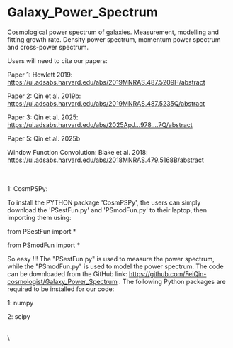 # Galaxy_Power_Spectrum
Cosmological power spectrum of galaxies. Measurement, modelling and fitting growth rate. Density power spectrum, momentum power spectrum and cross-power spectrum.

Users will need to cite our papers:

Paper 1: Howlett 2019: https://ui.adsabs.harvard.edu/abs/2019MNRAS.487.5209H/abstract

Paper 2: Qin et al. 2019b: https://ui.adsabs.harvard.edu/abs/2019MNRAS.487.5235Q/abstract

Paper 3: Qin et al. 2025: https://ui.adsabs.harvard.edu/abs/2025ApJ...978....7Q/abstract

Paper 5: Qin et al. 2025b

Window Function Convolution: Blake et al. 2018: https://ui.adsabs.harvard.edu/abs/2018MNRAS.479.5168B/abstract

\
\
1: CosmPSPy: 

To install the PYTHON package 'CosmPSPy', the users can simply download the 'PSestFun.py' and 'PSmodFun.py' to their laptop, then importing them using:

from PSestFun import *

from PSmodFun import *

So easy !!! The "PSestFun.py" is used to measure the power spectrum, while the "PSmodFun.py" is used to model the power spectrum. The code can be downloaded from the GitHub link: https://github.com/FeiQin-cosmologist/Galaxy_Power_Spectrum . The following Python packages are required to be installed for our code:

1: numpy

2: scipy 

\
\


